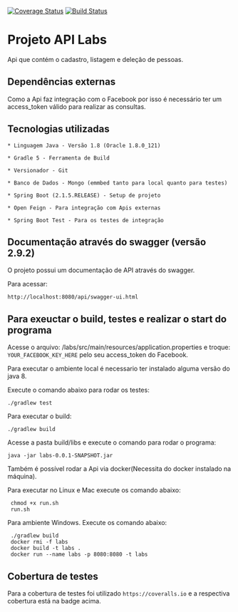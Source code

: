 [![Coverage Status](https://coveralls.io/repos/github/aoliveiradias/labs/badge.svg?branch=master)](https://coveralls.io/github/aoliveiradias/labs?branch=master) 
[![Build Status](https://travis-ci.com/aoliveiradias/labs.svg?branch=master)](https://travis-ci.com/aoliveiradias/labs)

# Projeto API Labs

Api que contém o cadastro, listagem e deleção de pessoas.

## Dependências externas

Como a Api faz integração com o Facebook por isso é necessário ter um access_token válido para realizar as consultas.

## Tecnologias utilizadas

    * Linguagem Java - Versão 1.8 (Oracle 1.8.0_121)
    
    * Gradle 5 - Ferramenta de Build
    
    * Versionador - Git
    
    * Banco de Dados - Mongo (emmbed tanto para local quanto para testes)
    
    * Spring Boot (2.1.5.RELEASE) - Setup de projeto
    
    * Open Feign - Para integração com Apis externas
    
    * Spring Boot Test - Para os testes de integração

## Documentação através do swagger (versão 2.9.2)

O projeto possui um documentação de API através do swagger.

Para acessar:

``http://localhost:8080/api/swagger-ui.html``

## Para exeuctar o build, testes e realizar o start do programa

Acesse o arquivo:
/labs/src/main/resources/application.properties e troque: `YOUR_FACEBOOK_KEY_HERE` pelo seu access_token do Facebook.

Para executar o ambiente local é necessario ter instalado alguma versão do java 8.

Execute o comando abaixo para rodar os testes:

```
./gradlew test
```

Para executar o build:

```
./gradlew build
```

Acesse a pasta build/libs e execute o comando para rodar o programa:

```
java -jar labs-0.0.1-SNAPSHOT.jar
```

Também é possível rodar a Api via docker(Necessita do docker instalado na máquina).

Para executar no Linux e Mac execute os comando abaixo:

```
 chmod +x run.sh  
 run.sh
```
Para ambiente Windows. Execute os comando abaixo:
```
 ./gradlew build
 docker rmi -f labs
 docker build -t labs .
 docker run --name labs -p 8080:8080 -t labs
```

## Cobertura de testes
   Para a cobertura de testes foi utilizado `https://coveralls.io` e a respectiva cobertura está na badge acima.
